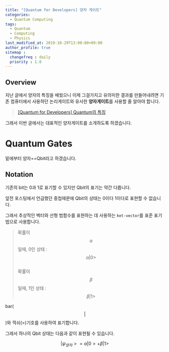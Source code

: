 ```yaml
---
title: "[Quantum for Developers] 양자 게이트"
categories: 
  - Quantum Computing
tags:
  - Quantum
  - Computing
  - Physics
last_modified_at: 2019-10-29T13:00:00+09:00
author_profile: true
sitemap :
  changefreq : daily
  priority : 1.0
---
```


## Overview
지난 글에서 양자의 특징을 배웠으니 이제 그걸가지고 유의미한 결과를 만들어내려면 기존 컴퓨터에서 사용하던 논리게이트와 유사한 **양자게이트**를 사용할 줄 알아야 합니다.   

> [[Quantum for Developers] Quantum의 특징](https://gruuuuu.github.io/quantum%20computing/quantum/)  

그래서 이번 글에서는 대표적인 양자게이트를 소개하도록 하겠습니다.  

# Quantum Gates

밑에부터 양자==Qbit라고 하겠습니다.
## Notation
기존의 bit는 0과 1로 표기할 수 있지만 Qbit의 표기는 약간 다릅니다.  

앞전 포스팅에서 언급했던 중첩때문에 Qbit의 상태는 0이다 1이다로 표현할 수 없습니다.  

그래서 추상적인 벡터와 선형 범함수를 표현하는 데 사용하는 `ket-vector`를 표준 표기법으로 사용합니다.  

> 확률이 $$\alpha$$일때, 0인 상태 : $$ \alpha \vert \mathsf{0}> $$     
> 확률이 $$\beta$$일때, 1인 상태 : $$ \beta \vert \mathsf{1}> $$

bar($$ \vert $$)와 꺽쇠(>)기호를 사용하여 표기합니다.  

그래서 하나의 Qbit 상태는 다음과 같이 표현될 수 있습니다.  

$$ \vert\psi_{양자}>=\alpha \vert \mathsf{0}>+\beta \vert \mathsf{1}> $$

